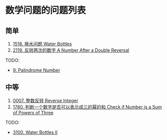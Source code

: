 # 数学问题的问题列表

## 简单

1. [1518. 换水问题 Water Bottles](../1518.water-bottles/index.md)
2. [2119. 反转两次的数字 A Number After a Double Reversal](../2119.a-number-after-a-double-reversal/index.md)

TODO:

- [9. Palindrome Number](https://leetcode.com/problems/palindrome-number/description/)

## 中等

1. [0007. 整数反转 Reverse Integer](../0007.reverse-integer/index.md)
2. [1780. 判断一个数字是否可以表示成三的幂的和 Check if Number is a Sum of Powers of Three](../1780.check-if-number-is-a-sum-of-powers-of-three/index.md)

TODO:

- [3100. Water Bottles II](https://leetcode.com/problems/water-bottles-ii)